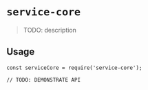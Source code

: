 # `service-core`

> TODO: description

## Usage

```
const serviceCore = require('service-core');

// TODO: DEMONSTRATE API
```

